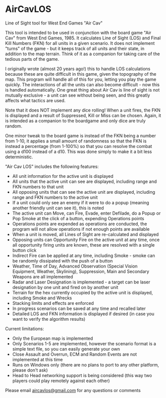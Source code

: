 # AirCavLOS
Line of Sight tool for West End Games "Air Cav"

This tool is intended to be used in conjunction with the board game "Air Cav" from West End Games, 1985. It calculates Line of Sight (LOS) and Final Kill Numbers (FKN) for all units in a given scenario. It does not implement "turns" of the game - but it keeps track of all units and their state, in addition to the map terrain. Think of it as a companion for taking care of the tedious parts of the game.

I originally wrote (almost 20 years ago!) this to handle LOS calculations because these are quite difficult in this game, given the topography of the map. This program will handle all of this for you, letting you play the game quickly. The interactions of all the units can also become difficult - now this is handled automatically. One great thing about Air Cav is line of sight is not mutually exclusive - a unit can see without being seen, and this greatly affects what tactics are used.

Note that it does NOT implement any dice rolling! When a unit fires, the FKN is displayed and a result of Suppressed, Kill or Miss can be chosen. Again, it is intended as a companion to the boardgame and only dice are truly random.

One minor tweak to the board game is instead of the FKN being a number from 1-10, it applies a small amount of randomness so that the FKN is instead a percentage (from 1-100%) so that you can resolve the combat using a d100 instead of a d10. This was done simply to make it a bit less deterministic.

"Air Cav LOS" includes the following features:
- All unit information for the active unit is displayed
- All units that the active unit can see are displayed, including range and FKN numbers to that unit
- All opposing units that can see the active unit are displayed, including range and FKN numbers to the active unit
- If a unit could only see an enemy if it were to do a popup (meaning another friendly unit can see it), this is noted
- The active unit can Move, can Fire, Evade, enter Defilade, do a Popup or Pop Smoke at the click of a button, expending Operations points
- Operations points are expended as operations are conducted, the program will not allow operations if not enough points are available
- When a unit is moved, all Lines of Sight are re-calculated and displayed
- Opposing units can Opportunity Fire on the active unit at any time, once all opportunity firing units are known, these are resolved with a single button click
- Indirect Fire can be applied at any time, including Smoke - smoke can be randomly dissipated with the push of a button
- Weather, Time of Day, Advanced Observation (Special Vision Equipment, Weather, Skylining), Suppression, Main and Secondary Weapons are all implemented
- Radar and Laser Designation is implemented - a target can be laser designation by one unit and fired on by another unit
- Terrain for the hex currently occupied by the active unit is displayed, including Smoke and Wrecks
- Stacking limits and effects are enforced
- In progress scenarios can be saved at any time and recalled later
- Detailed LOS and FKN information is displayed if desired (in case you want to verify the algorithm results)

Current limitations:
- Only the European map is implemented
- Only Scenarios 1-5 are implemented, however the scenario format is a simple text file, so you can easily generate your own
- Close Assault and Overrun, ECM and Random Events are not implemented at this time
- Runs on Windows only (there are no plans to port to any other platform, please don't ask)
- Head to Head networking support is being considered (this way two players could play remotely against each other)

Please email aircavlos@gmail.com for any questions or comments
